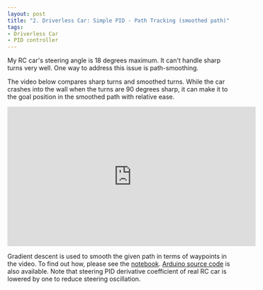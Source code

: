 ```yaml
---
layout: post
title: "2. Driverless Car: Simple PID - Path Tracking (smoothed path)"
tags:
- Driverless Car
- PID controller
---
```


My RC car's steering angle is 18 degrees maximum. It can't handle sharp turns
very well. One way to address this issue is path-smoothing.

The video below compares sharp turns and smoothed turns. While the car crashes
into the wall when the turns are 90 degrees sharp, it can make it to the goal
position in the smoothed path with relative ease.

<iframe width="560" height="315" src="https://www.youtube.com/embed/Y4gmFlt0NCU" frameborder="0" allowfullscreen></iframe>

Gradient descent is used to smooth the given path in terms of waypoints in the
video. To find out how, please see the [notebook][1]. [Arduino source code][2]
is also available. Note that steering PID derivative coefficient of real RC car
is lowered by one to reduce steering oscillation.

[1]: https://github.com/gokhanettin/driverless-car-notes/tree/v0.1.1
[2]: https://github.com/gokhanettin/driverless-car/tree/v0.1.1
